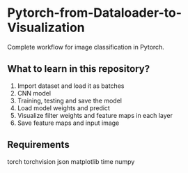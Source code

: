 # Pytorch-from-Dataloader-to-Visualization
Complete workflow for image classification in Pytorch.

## What to learn in this repository?

1. Import dataset and load it as batches
2. CNN model
3. Training, testing and save the model
4. Load model weights and predict
5. Visualize filter weights and feature maps in each layer
6. Save feature maps and input image

## Requirements
torch
torchvision
json
matplotlib
time
numpy

